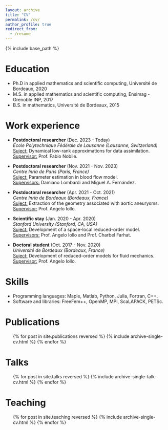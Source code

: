 ```yaml
---
layout: archive
title: "CV"
permalink: /cv/
author_profile: true
redirect_from:
  - /resume
---
```


{% include base_path %}

Education
======
* Ph.D in applied mathematics and scientific computing, Université de Bordeaux, 2020
* M.S. in applied mathematics and scientific computing, Ensimag - Grenoble INP, 2017
* B.S. in mathematics, Université de Bordeaux, 2015

Work experience
======
* <b>Postdoctoral researcher</b> (Dec. 2023 - Today)<br />
  <i>École Polytechnique Fédérale de Lausanne (Lausanne, Switzerland)</i><br />
  <u>Suject:</u> Dynamical low-rank approximations for data assimilation.<br />
  <u>Supervisor:</u> Prof. Fabio Nobile.

* <b>Postdoctoral researcher</b> (Nov. 2021 - Nov. 2023)<br />
  <i>Centre Inria de Paris (Paris, France)</i><br />
  <u>Suject:</u> Parameter estimation in blood flow model.<br />
  <u>Supervisors:</u> Damiano Lombardi and Miguel A. Fernández.

* <b>Postdoctoral researcher</b> (Apr. 2021 - Oct. 2021)<br />
  <i>Centre Inria de Bordeaux (Bordeaux, France)</i><br />
  <u>Suject:</u> Extraction of the geometry associated with aortic aneurysms.<br />
  <u>Supervisor:</u> Prof. Angelo Iollo.

* <b>Scientific stay</b> (Jan. 2020 - Apr. 2020)<br />
  <i>Stanford University (Stanford, CA, USA)</i><br />
  <u>Suject:</u> Development of a space-local reduced-order model.<br />
  <u>Supervisors:</u> Prof. Angelo Iollo and Prof. Charbel Farhat.

* <b>Doctoral student</b> (Oct. 2017 - Nov. 2020)<br />
  <i>Université de Bordeaux (Bordeaux, France)</i><br />
  <u>Suject:</u> Development of reduced-order models for fluid mechanics.<br />
  <u>Supervisor:</u> Prof. Angelo Iollo.
  
Skills
======
* Programming languages: Maple, Matlab, Python, Julia, Fortran, C++.
* Software and libraries: FreeFem++, OpenMP, MPI, ScaLAPACK, PETSc.

Publications
======
  <ul>{% for post in site.publications reversed %}
    {% include archive-single-cv.html %}
  {% endfor %}</ul>
  
Talks
======
  <ul>{% for post in site.talks reversed %}
    {% include archive-single-talk-cv.html  %}
  {% endfor %}</ul>
  
Teaching
======
  <ul>{% for post in site.teaching reversed %}
    {% include archive-single-cv.html %}
  {% endfor %}</ul>
